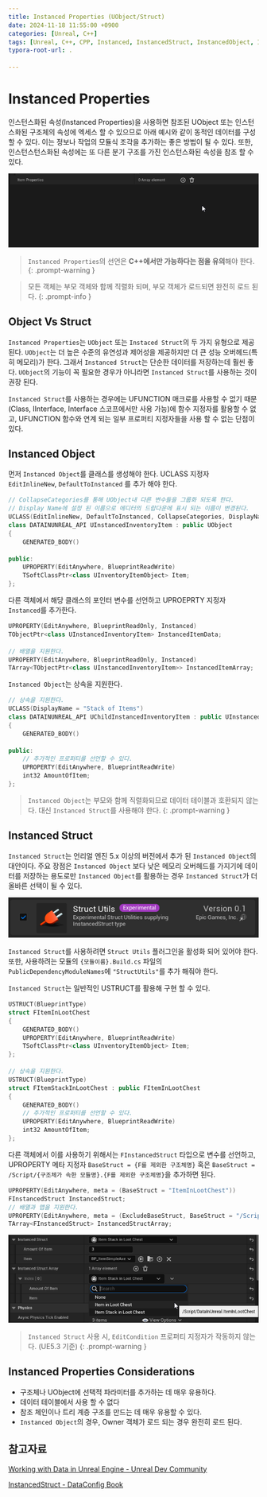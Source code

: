 ```yaml
---
title: Instanced Properties (UObject/Struct)
date: 2024-11-18 11:55:00 +0900
categories: [Unreal, C++]
tags: [Unreal, C++, CPP, Instanced, InstancedStruct, InstancedObject, InstancedProperties]
typora-root-url: .

---
```


# Instanced Properties

인스턴스화된 속성(Instanced Properties)을 사용하면 참조된 UObject 또는 인스턴스화된 구조체의 속성에 엑세스 할 수 있으므로 아래 예시와 같이 동적인 데이터를 구성 할 수 있다. 이는 정보나 작업의 모듈식 조각을 추가하는 좋은 방법이 될 수 있다. 또한, 인스턴스턴스화된 속성에는 또 다른 분기 구조를 가진 인스턴스화된 속성을 참조 할 수 있다.

![instanced-properties-demo](/../assets/img/2024-11-18-unreal-instanced-property/instanced-properties-demo.gif)

> `Instanced Properties`의 선언은 **C++에서만 가능하다는 점을 유의**해야 한다.
{: .prompt-warning }

> 모든 객체는 부모 객체와 함께 직렬화 되며, 부모 객체가 로드되면 완전히 로드 된다.
{: .prompt-info }



## Object Vs Struct

`Instanced Properties`는 `UObject` 또는 `Instaced Struct`의 두 가지 유형으로 제공된다. `UObject`는 더 높은 수준의 유연성과 제어성을 제공하지만 더 큰 성능 오버헤드(특히 메모리)가 한다. 그래서 `Instanced Struct`는 단순한 데이터를 저장하는데 훨씬 좋다. `UObject`의 기능이 꼭 필요한 경우가 아니라면 `Instanced Struct`를 사용하는 것이 권장 된다.

`Instanced Struct`를 사용하는 경우에는 UFUNCTION 매크로를 사용할 수 없기 때문(Class, IInterface, Interface 스코프에서만 사용 가능)에 함수 지정자를 활용할 수 없고, UFUNCTION 함수와 연계 되는 일부 프로퍼티 지정자들을 사용 할 수 없는 단점이 있다.



## Instanced Object

먼저 `Instanced Object`를 클래스를 생성해야 한다.  UCLASS 지정자 `EditInlineNew`, `DefaultToInstanced` 를 추가 해야 한다.

```cpp
// CollapseCategories를 통해 UObject내 다른 변수들을 그룹화 되도록 한다.
// Display Name에 설정 된 이름으로 에디터의 드랍다운에 표시 되는 이름이 변경된다.
UCLASS(EditInlineNew, DefaultToInstanced, CollapseCategories, DisplayName = "Single Item")
class DATAINUNREAL_API UInstancedInventoryItem : public UObject
{
	GENERATED_BODY()

public:
	UPROPERTY(EditAnywhere, BlueprintReadWrite)
    TSoftClassPtr<class UInventoryItemObject> Item;
};
```

다른 객체에서 해당 클래스의 포인터 변수를 선언하고 UPROEPRTY 지정자 `Instanced`를 추가한다.

```cpp
UPROPERTY(EditAnywhere, BlueprintReadOnly, Instanced)
TObjectPtr<class UInstancedInventoryItem> InstancedItemData;

// 배열을 지원한다.
UPROPERTY(EditAnywhere, BlueprintReadOnly, Instanced)
TArray<TObjectPtr<class UInstancedInventoryItem>> InstancedItemArray;
```

`Instanced Object`는 상속을 지원한다. 

```cpp
// 상속을 지원한다.
UCLASS(DisplayName = "Stack of Items")
class DATAINUNREAL_API UChildInstancedInventoryItem : public UInstancedInventoryItem
{
	GENERATED_BODY()

public:
	// 추가적인 프로퍼티를 선언할 수 있다.
	UPROPERTY(EditAnywhere, BlueprintReadWrite)
    int32 AmountOfItem;
};
```

> `Instanced Object`는 부모와 함께 직렬화되므로 데이터 테이블과 호환되지 않는다. 대신 `Instanced Struct`를 사용해야 한다.
{: .prompt-warning }



## Instanced Struct

`Instanced Struct`는 언리얼 엔진 5.x 이상의 버전에서 추가 된 `Instanced Object`의 대안이다. 주요 장점은 `Instanced Object` 보다 낮은 메모리 오버헤드를 가지기에 데이터를 저장하는 용도로만 `Instanced Object`를 활용하는 경우 `Instanced Struct`가 더 올바른 선택이 될 수 있다.



![enable-struct-utils-plugin](/../assets/img/2024-11-18-unreal-instanced-struct/enable-struct-utils-plugin.png)

`Instanced Struct`를 사용하려면 `Struct Utils` 플러그인을 활성화 되어 있어야 한다. 또한, 사용하려는 모듈의 `{모듈이름}.Build.cs` 파일의 `PublicDependencyModuleNames`에 `"StructUtils"`를 추가 해줘야 한다.

`Instanced Struct`는 일반적인 USTRUCT를 활용해 구현 할 수 있다. 

```cpp
USTRUCT(BlueprintType)
struct FItemInLootChest
{
	GENERATED_BODY()
	UPROPERTY(EditAnywhere, BlueprintReadWrite)
	TSoftClassPtr<class UInventoryItemObject> Item;
};

// 상속을 지원한다.
USTRUCT(BlueprintType)
struct FItemStackInLootChest : public FItemInLootChest
{
	GENERATED_BODY()
	// 추가적인 프로퍼티를 선언할 수 있다.
	UPROPERTY(EditAnywhere, BlueprintReadWrite)
	int32 AmountOfItem;
};
```

다른 객체에서 이를 사용하기 위해서는 `FInstancedStruct` 타입으로 변수를 선언하고, UPROPERTY 메타 지정자 `BaseStruct = {F를 제외한 구조체명}` 혹은 `BaseStruct = /Script/{구조체가 속한 모듈명}.{F를 제외한 구조체명}`을 추가하면 된다.

```cpp
UPROPERTY(EditAnywhere, meta = (BaseStruct = "ItemInLootChest"))
FInstancedStruct InstancedStruct;
// 배열과 맵을 지원한다.
UPROPERTY(EditAnywhere, meta = (ExcludeBaseStruct, BaseStruct = "/Script/{ModuleName}.ItemInLootChest"))
TArray<FInstancedStruct> InstancedStructArray;
```

![instanced-struct-example](/../assets/img/2024-11-18-unreal-instanced-property/instanced-struct-example.png)

> `Instanced Struct` 사용 시, `EditCondition` 프로퍼티 지정자가 작동하지 않는다. (UE5.3 기준)
{: .prompt-warning }



## Instanced Properties Considerations

- 구조체나 UObject에 선택적 파라미터를 추가하는 데 매우 유용하다.
- 데이터 테이블에서 사용 할 수 없다
- 참조 체인이나 트리 계층 구조를 만드는 데 매우 유용할 수 있다.
- `Instanced Object`의 경우, Owner 객체가 로드 되는 경우 완전히 로드 된다.



## 참고자료

[Working with Data in Unreal Engine - Unreal Dev Community](https://dev.epicgames.com/community/learning/tutorials/Gp9j/working-with-data-in-unreal-engine-data-tables-data-assets-uproperty-specifiers-and-more)

[InstancedStruct - DataConfig Book](https://slowburn.dev/dataconfig/Extra/InstancedStruct.html#instancedstruct)

